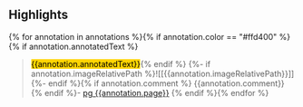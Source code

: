 ## Highlights
{% for annotation in annotations %}{% if annotation.color == "#ffd400" %}{% if annotation.annotatedText %}
> <mark style="background: #ffd400;">{{annotation.annotatedText}}</mark>{% endif %}
> {%- if annotation.imageRelativePath %}![[{{annotation.imageRelativePath}}]]{%- endif %}{% if annotation.comment %}
> {{annotation.comment}}{% endif %}- [pg {{annotation.page}}]({{annotation.desktopURI}})
{% endif %}{% endfor %}